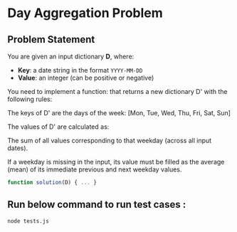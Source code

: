 # Day Aggregation Problem

## Problem Statement

You are given an input dictionary **D**, where:

-   **Key**: a date string in the format `YYYY-MM-DD`
-   **Value**: an integer (can be positive or negative)

You need to implement a function:
that returns a new dictionary D' with the following rules:

The keys of D' are the days of the week:
[Mon, Tue, Wed, Thu, Fri, Sat, Sun]

The values of D' are calculated as:

The sum of all values corresponding to that weekday (across all input dates).

If a weekday is missing in the input, its value must be filled as the average (mean) of its immediate previous and next weekday values.

```js
function solution(D) { ... }
```

## Run below command to run test cases :

```bash
node tests.js
```
